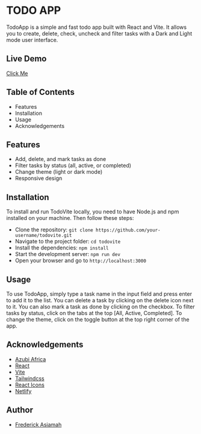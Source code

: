 # TODO APP

TodoApp is a simple and fast todo app built with React and Vite. It allows you to create, delete, check, uncheck and filter tasks with a Dark and Light mode user interface.

## Live Demo
[Click Me](https://sharpartz-todo-app.netlify.app)

## Table of Contents
- Features
- Installation
- Usage
- Acknowledgements

## Features

- Add, delete, and mark tasks as done
- Filter tasks by status (all, active, or completed)
- Change theme (light or dark mode)
- Responsive design

## Installation

To install and run TodoVite locally, you need to have Node.js and npm installed on your machine. Then follow these steps:

- Clone the repository: `git clone https://github.com/your-username/todovite.git`
- Navigate to the project folder: `cd todovite`
- Install the dependencies: `npm install`
- Start the development server: `npm run dev`
- Open your browser and go to `http://localhost:3000`

## Usage

To use TodoApp, simply type a task name in the input field and press enter to add it to the list. You can  delete a task by clicking on the delete icon next to it. You can also mark a task as done by clicking on the checkbox. To filter tasks by status, click on the tabs at the top [All, Active, Completed]. To change the theme, click on the toggle button at the top right corner of the app.


## Acknowledgements

- [Azubi Africa](https://azubiafrica.com/)
- [React](https://reactjs.org/)
- [Vite](https://vitejs.dev/)
- [Tailwindcss](https://tailwindcss.com/)
- [React Icons](https://react-icons.github.io/react-icons/)
- [Netlify](https://app.netlify.com)

## Author

- [Frederick Asiamah](https://www.github.com/sharpartzgh)